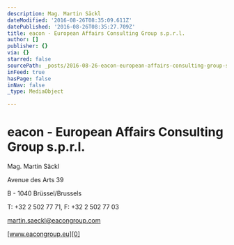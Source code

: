 ```yaml
---
description: Mag. Martin Säckl
dateModified: '2016-08-26T08:35:09.611Z'
datePublished: '2016-08-26T08:35:27.709Z'
title: eacon - European Affairs Consulting Group s.p.r.l.
author: []
publisher: {}
via: {}
starred: false
sourcePath: _posts/2016-08-26-eacon-european-affairs-consulting-group-sprl.md
inFeed: true
hasPage: false
inNav: false
_type: MediaObject

---
```

# eacon - European Affairs Consulting Group s.p.r.l.

Mag. Martin Säckl

Avenue des Arts 39

B - 1040 Brüssel/Brussels

T: +32 2 502 77 71, F: +32 2 502 77 03

martin.saeckl@eacongroup.com

[www.eacongroup.eu][0]

[0]: http://www.eacongroup.eu/deu/